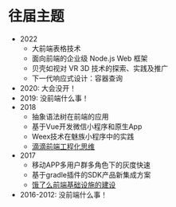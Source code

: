 # 往届主题

- 2022
  - 大前端表格技术
  - 面向前端的企业级 Node.js Web 框架
  - 贝壳如视对 VR 3D 技术的探索、实践及推广
  - 下一代响应式设计：容器查询
- 2020: 大会没开！
- 2019: 没前端什么事！
- 2018
  - 抽象语法树在前端的应用
  - 基于Vue开发微信小程序和原生App
  - Weex技术在魅族小程序中的实践
  - [滴滴前端工程化思维](http://www.uml.org.cn/AJAX/201809251.asp)
- 2017
  - 移动APP多用户群多角色下的灰度快速
  - 基于gradle插件的SDK产品新集成方案
  - [饿了么前端基础设施的建设](https://www.51cto.com/article/555665.html)
- 2016-2012: 没前端什么事！